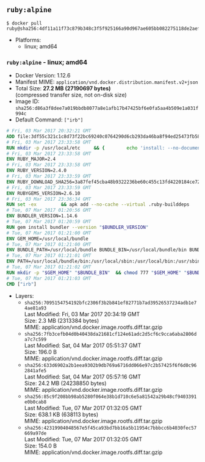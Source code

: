 ## `ruby:alpine`

```console
$ docker pull ruby@sha256:4df11a11f73c879b348c3f5f925166a90d967ae605bb082275118de2aefc3c79
```

-	Platforms:
	-	linux; amd64

### `ruby:alpine` - linux; amd64

-	Docker Version: 1.12.6
-	Manifest MIME: `application/vnd.docker.distribution.manifest.v2+json`
-	Total Size: **27.2 MB (27190697 bytes)**  
	(compressed transfer size, not on-disk size)
-	Image ID: `sha256:d86a3f8dee7a019bbdb8077a8e1afb17b47425bf6e0fa5aa4b509e1a031f994c`
-	Default Command: `["irb"]`

```dockerfile
# Fri, 03 Mar 2017 20:32:21 GMT
ADD file:3df55c321c1c8d73f22bc69240c0764290d6cb293da46ba8f94ed25473fb5853 in / 
# Fri, 03 Mar 2017 23:33:58 GMT
RUN mkdir -p /usr/local/etc 	&& { 		echo 'install: --no-document'; 		echo 'update: --no-document'; 	} >> /usr/local/etc/gemrc
# Fri, 03 Mar 2017 23:33:58 GMT
ENV RUBY_MAJOR=2.4
# Fri, 03 Mar 2017 23:33:58 GMT
ENV RUBY_VERSION=2.4.0
# Fri, 03 Mar 2017 23:33:59 GMT
ENV RUBY_DOWNLOAD_SHA256=3a87fef45cba48b9322236be60c455c13fd4220184ce7287600361319bb63690
# Fri, 03 Mar 2017 23:33:59 GMT
ENV RUBYGEMS_VERSION=2.6.10
# Fri, 03 Mar 2017 23:36:34 GMT
RUN set -ex 		&& apk add --no-cache --virtual .ruby-builddeps 		autoconf 		bison 		bzip2 		bzip2-dev 		ca-certificates 		coreutils 		gcc 		gdbm-dev 		glib-dev 		libc-dev 		libffi-dev 		libxml2-dev 		libxslt-dev 		linux-headers 		make 		ncurses-dev 		openssl 		openssl-dev 		procps 		readline-dev 		ruby 		tar 		yaml-dev 		zlib-dev 		xz 		&& wget -O ruby.tar.xz "https://cache.ruby-lang.org/pub/ruby/${RUBY_MAJOR%-rc}/ruby-$RUBY_VERSION.tar.xz" 	&& echo "$RUBY_DOWNLOAD_SHA256 *ruby.tar.xz" | sha256sum -c - 		&& mkdir -p /usr/src/ruby 	&& tar -xJf ruby.tar.xz -C /usr/src/ruby --strip-components=1 	&& rm ruby.tar.xz 		&& cd /usr/src/ruby 		&& { 		echo '#define ENABLE_PATH_CHECK 0'; 		echo; 		cat file.c; 	} > file.c.new 	&& mv file.c.new file.c 		&& autoconf 	&& ac_cv_func_isnan=yes ac_cv_func_isinf=yes 		./configure --disable-install-doc --enable-shared 	&& make -j"$(getconf _NPROCESSORS_ONLN)" 	&& make install 		&& runDeps="$( 		scanelf --needed --nobanner --recursive /usr/local 			| awk '{ gsub(/,/, "\nso:", $2); print "so:" $2 }' 			| sort -u 			| xargs -r apk info --installed 			| sort -u 	)" 	&& apk add --virtual .ruby-rundeps $runDeps 		bzip2 		ca-certificates 		libffi-dev 		openssl-dev 		yaml-dev 		procps 		zlib-dev 	&& apk del .ruby-builddeps 	&& cd / 	&& rm -r /usr/src/ruby 		&& gem update --system "$RUBYGEMS_VERSION"
# Tue, 07 Mar 2017 01:20:56 GMT
ENV BUNDLER_VERSION=1.14.6
# Tue, 07 Mar 2017 01:20:59 GMT
RUN gem install bundler --version "$BUNDLER_VERSION"
# Tue, 07 Mar 2017 01:21:00 GMT
ENV GEM_HOME=/usr/local/bundle
# Tue, 07 Mar 2017 01:21:00 GMT
ENV BUNDLE_PATH=/usr/local/bundle BUNDLE_BIN=/usr/local/bundle/bin BUNDLE_SILENCE_ROOT_WARNING=1 BUNDLE_APP_CONFIG=/usr/local/bundle
# Tue, 07 Mar 2017 01:21:01 GMT
ENV PATH=/usr/local/bundle/bin:/usr/local/sbin:/usr/local/bin:/usr/sbin:/usr/bin:/sbin:/bin
# Tue, 07 Mar 2017 01:21:02 GMT
RUN mkdir -p "$GEM_HOME" "$BUNDLE_BIN" 	&& chmod 777 "$GEM_HOME" "$BUNDLE_BIN"
# Tue, 07 Mar 2017 01:21:03 GMT
CMD ["irb"]
```

-	Layers:
	-	`sha256:7095154754192bfc2306f3b2b841ef82771b7ad39526537234adb1e74ae81a93`  
		Last Modified: Fri, 03 Mar 2017 20:34:19 GMT  
		Size: 2.3 MB (2313384 bytes)  
		MIME: application/vnd.docker.image.rootfs.diff.tar.gzip
	-	`sha256:7fb3cefb04d0b40438da21681cf124e61adc2d5cf6c9cca6aba2806da7c7c599`  
		Last Modified: Sat, 04 Mar 2017 05:51:37 GMT  
		Size: 196.0 B  
		MIME: application/vnd.docker.image.rootfs.diff.tar.gzip
	-	`sha256:633d6902a2b1eea9302b9db769a6716dd066e97c2b57425f6f6d0c962841afe5`  
		Last Modified: Sat, 04 Mar 2017 05:57:16 GMT  
		Size: 24.2 MB (24238850 bytes)  
		MIME: application/vnd.docker.image.rootfs.diff.tar.gzip
	-	`sha256:85c9f208bb98ab5280f064e38b1d710c6e5a81542a29b48cf9403391e0b0cab8`  
		Last Modified: Tue, 07 Mar 2017 01:32:05 GMT  
		Size: 638.1 KB (638113 bytes)  
		MIME: application/vnd.docker.image.rootfs.diff.tar.gzip
	-	`sha256:42319904048567e5f45ca93bd7bb16a5b11954c7bbbcc6b4030fec57669a97de`  
		Last Modified: Tue, 07 Mar 2017 01:32:05 GMT  
		Size: 154.0 B  
		MIME: application/vnd.docker.image.rootfs.diff.tar.gzip
